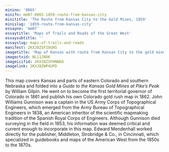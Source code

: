 ```yaml
---
minino: '0065'
minifn: mm07-0065-1859-route-from-kansas-city
minititle: 'The Route from Kansas City to the Gold Mines, 1859'
minislug: '1859-route-from-kansas-city'
essayno: 'mm07'
essaytitle: 'Maps of Trails and Roads of the Great West'
essaysubtitle: ''
essayslug: maps-of-trails-and-roads
manifest: 2KXJ8ZSFI8GH5
imagetitle: 'Map of Kansas with route from Kansas City to the gold mines'
imagectxid: NL11JNXK
imageiiifid: 2KXJ8ZSFHNN66
imagelink: 2KXJ8ZWP4UPD
---
```

This map covers Kansas and parts of eastern Colorado and southern Nebraska and folded into a _Guide to the Kansas Gold Mines at Pike’s Peak_ by William Gilpin. He went on to become the first territorial governor of Colorado in 1861 and publish his own Colorado gold rush map in 1862. John Williams Gunnison was a captain in the US Army Corps of Topographical Engineers, which emerged from the Army Bureau of Topographical Engineers in 1838, an American inheritor of the scientific mapmaking tradition of the Spanish Royal Corps of Engineers. Although Gunnison died surveying in the field in 1853, his information was deemed critical and current enough to incorporate in this map. Edward Mendenhall worked directly for the publisher, Middleton, Strobridge & Co., in Cincinnati, which specialized in guidebooks and maps of the American West from the 1850s to the 1870s.

